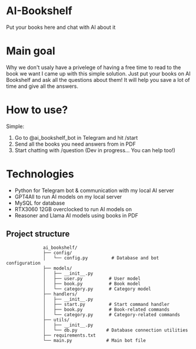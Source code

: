 # AI-Bookshelf
Put your books here and chat with AI about it

# Main goal
Why we don't usaly have a privelege of having a free time to read to the book we want I came up with this simple solution.
Just put your books on AI Bookshelf and ask all the questions about them! 
It will help you save a lot of time and give all the answers. 

# How to use?
Simple: 
1) Go to @ai_bookshelf_bot in Telegram and hit /start
2) Send all the books you need answers from in PDF
3) Start chatting with /question (Dev in progress... You can help too!)

# Technologies 
* Python for Telegram bot & communication with my local AI server
* GPT4All to run AI models on my local server
* MySQL for database
* RTX3060 12GB overclocked to run AI models on
* Reasoner and Llama AI models using books in PDF


## Project structure
                  ai_bookshelf/
                  ├── config/
                  │   └── config.py         # Database and bot configuration
                  ├── models/
                  │   ├── __init__.py
                  │   ├── user.py          # User model
                  │   ├── book.py          # Book model
                  │   └── category.py      # Category model
                  ├── handlers/
                  │   ├── __init__.py
                  │   ├── start.py         # Start command handler
                  │   ├── book.py          # Book-related commands
                  │   └── category.py      # Category-related commands
                  ├── utils/
                  │   ├── __init__.py
                  │   └── db.py           # Database connection utilities
                  ├── requirements.txt
                  └── main.py             # Main bot file

